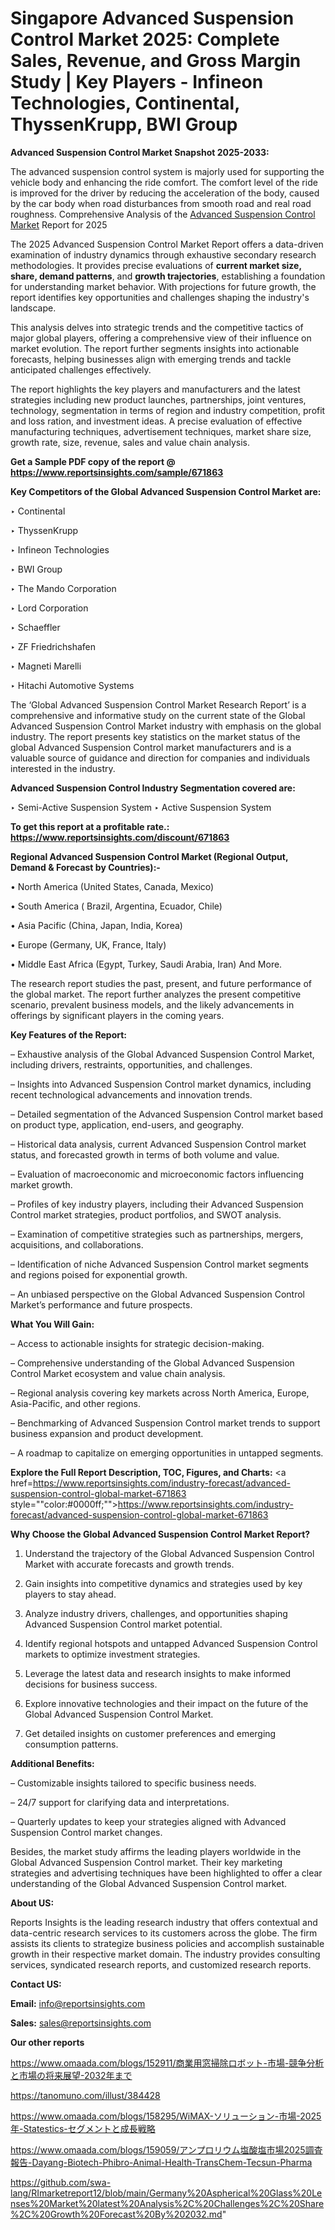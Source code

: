 # Singapore Advanced Suspension Control Market 2025: Complete Sales, Revenue, and Gross Margin Study | Key Players - Infineon Technologies, Continental, ThyssenKrupp, BWI Group

<strong>Advanced Suspension Control Market Snapshot 2025-2033:</strong>

The advanced suspension control system is majorly used for supporting the vehicle body and enhancing the ride comfort. The comfort level of the ride is improved for the driver by reducing the acceleration of the body, caused by the car body when road disturbances from smooth road and real road roughness. Comprehensive Analysis of the <a href=https://www.reportsinsights.com/sample/671863>Advanced Suspension Control Market</a> Report for 2025

The 2025 Advanced Suspension Control Market Report offers a data-driven examination of industry dynamics through exhaustive secondary research methodologies. It provides precise evaluations of <strong>current market size, share, demand patterns</strong>, and <strong>growth trajectories</strong>, establishing a foundation for understanding market behavior. With projections for future growth, the report identifies key opportunities and challenges shaping the industry's landscape.

This analysis delves into strategic trends and the competitive tactics of major global players, offering a comprehensive view of their influence on market evolution. The report further segments insights into actionable forecasts, helping businesses align with emerging trends and tackle anticipated challenges effectively.

The report highlights the key players and manufacturers and the latest strategies including new product launches, partnerships, joint ventures, technology, segmentation in terms of region and industry competition, profit and loss ration, and investment ideas. A precise evaluation of effective manufacturing techniques, advertisement techniques, market share size, growth rate, size, revenue, sales and value chain analysis.

<strong>Get a Sample PDF copy of the report @ <a href=https://www.reportsinsights.com/sample/671863 style=color:#0000ff;>https://www.reportsinsights.com/sample/671863</a></strong>

<strong>Key Competitors of the Global Advanced Suspension Control Market are:</strong>

‣ Continental

‣ ThyssenKrupp

‣ Infineon Technologies

‣ BWI Group

‣ The Mando Corporation

‣ Lord Corporation

‣ Schaeffler

‣ ZF Friedrichshafen

‣ Magneti Marelli

‣ Hitachi Automotive Systems

The ‘Global Advanced Suspension Control Market Research Report’ is a comprehensive and informative study on the current state of the Global Advanced Suspension Control Market industry with emphasis on the global industry. The report presents key statistics on the market status of the global Advanced Suspension Control market manufacturers and is a valuable source of guidance and direction for companies and individuals interested in the industry.

<strong>Advanced Suspension Control Industry Segmentation covered are:</strong>

‣ Semi-Active Suspension System
‣ Active Suspension System

<strong>To get this report at a profitable rate.: <a href=https://www.reportsinsights.com/discount/671863 style=color:#0000ff;>https://www.reportsinsights.com/discount/671863</a></strong>

<strong>Regional Advanced Suspension Control Market (Regional Output, Demand &amp; Forecast by Countries):-</strong>

• North America (United States, Canada, Mexico)

• South America ( Brazil, Argentina, Ecuador, Chile)

• Asia Pacific (China, Japan, India, Korea)

• Europe (Germany, UK, France, Italy)

• Middle East Africa (Egypt, Turkey, Saudi Arabia, Iran) And More.

The research report studies the past, present, and future performance of the global market. The report further analyzes the present competitive scenario, prevalent business models, and the likely advancements in offerings by significant players in the coming years.

<strong>Key Features of the Report:</strong>

– Exhaustive analysis of the Global Advanced Suspension Control Market, including drivers, restraints, opportunities, and challenges.

– Insights into Advanced Suspension Control market dynamics, including recent technological advancements and innovation trends.

– Detailed segmentation of the Advanced Suspension Control market based on product type, application, end-users, and geography.

– Historical data analysis, current Advanced Suspension Control market status, and forecasted growth in terms of both volume and value.

– Evaluation of macroeconomic and microeconomic factors influencing market growth.

– Profiles of key industry players, including their Advanced Suspension Control market strategies, product portfolios, and SWOT analysis.

– Examination of competitive strategies such as partnerships, mergers, acquisitions, and collaborations.

– Identification of niche Advanced Suspension Control market segments and regions poised for exponential growth.

– An unbiased perspective on the Global Advanced Suspension Control Market’s performance and future prospects.

<strong>What You Will Gain:</strong>

– Access to actionable insights for strategic decision-making.

– Comprehensive understanding of the Global Advanced Suspension Control Market ecosystem and value chain analysis.

– Regional analysis covering key markets across North America, Europe, Asia-Pacific, and other regions.

– Benchmarking of Advanced Suspension Control market trends to support business expansion and product development.

– A roadmap to capitalize on emerging opportunities in untapped segments.

<strong>Explore the Full Report Description, TOC, Figures, and Charts:</strong>
<a href=https://www.reportsinsights.com/industry-forecast/advanced-suspension-control-global-market-671863 style=""color:#0000ff;"">https://www.reportsinsights.com/industry-forecast/advanced-suspension-control-global-market-671863</a>

<strong>Why Choose the Global Advanced Suspension Control Market Report?</strong>

1. Understand the trajectory of the Global Advanced Suspension Control Market with accurate forecasts and growth trends.

2. Gain insights into competitive dynamics and strategies used by key players to stay ahead.

3. Analyze industry drivers, challenges, and opportunities shaping Advanced Suspension Control market potential.

4. Identify regional hotspots and untapped Advanced Suspension Control markets to optimize investment strategies.

5. Leverage the latest data and research insights to make informed decisions for business success.

6. Explore innovative technologies and their impact on the future of the Global Advanced Suspension Control Market.

7. Get detailed insights on customer preferences and emerging consumption patterns.

<strong>Additional Benefits:</strong>

– Customizable insights tailored to specific business needs.

– 24/7 support for clarifying data and interpretations.

– Quarterly updates to keep your strategies aligned with Advanced Suspension Control market changes.

Besides, the market study affirms the leading players worldwide in the Global Advanced Suspension Control market. Their key marketing strategies and advertising techniques have been highlighted to offer a clear understanding of the Global Advanced Suspension Control market.

<strong><strong>About US</strong>:</strong>

Reports Insights is the leading research industry that offers contextual and data-centric research services to its customers across the globe. The firm assists its clients to strategize business policies and accomplish sustainable growth in their respective market domain. The industry provides consulting services, syndicated research reports, and customized research reports.

<strong>Contact US:</strong>

<p class=><b>Email:</b> <a href=mailto:info@reportsinsights.com>info@reportsinsights.com</a></p>
<p class=><b>Sales:</b> <a href=mailto:sales@reportsinsights.com>sales@reportsinsights.com</a></p>

<strong>Our other reports</strong>

<a href=https://www.omaada.com/blogs/152911/商業用窓掃除ロボット-市場-競争分析と市場の将来展望-2032年まで>https://www.omaada.com/blogs/152911/商業用窓掃除ロボット-市場-競争分析と市場の将来展望-2032年まで</a>

<a href=https://tanomuno.com/illust/384428>https://tanomuno.com/illust/384428</a>

<a href=https://www.omaada.com/blogs/158295/WiMAX-ソリューション-市場-2025年-Statestics-セグメントと成長戦略>https://www.omaada.com/blogs/158295/WiMAX-ソリューション-市場-2025年-Statestics-セグメントと成長戦略</a>

<a href=https://www.omaada.com/blogs/159059/アンプロリウム塩酸塩市場2025調査報告-Dayang-Biotech-Phibro-Animal-Health-TransChem-Tecsun-Pharma>https://www.omaada.com/blogs/159059/アンプロリウム塩酸塩市場2025調査報告-Dayang-Biotech-Phibro-Animal-Health-TransChem-Tecsun-Pharma</a>

<a href=https://github.com/swa-lang/RImarketreport12/blob/main/Germany%20Aspherical%20Glass%20Lenses%20Market%20latest%20Analysis%2C%20Challenges%2C%20Share%2C%20Growth%20Forecast%20By%202032.md>https://github.com/swa-lang/RImarketreport12/blob/main/Germany%20Aspherical%20Glass%20Lenses%20Market%20latest%20Analysis%2C%20Challenges%2C%20Share%2C%20Growth%20Forecast%20By%202032.md</a>"
